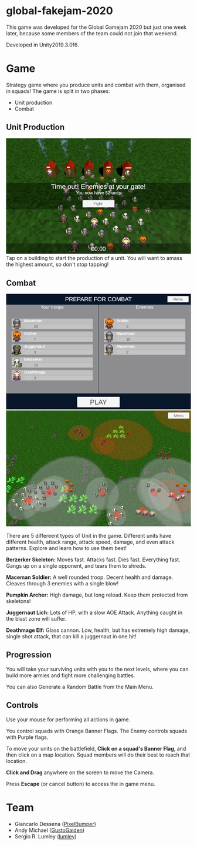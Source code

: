# global-fakejam-2020

This game was developed for the Global Gamejam 2020 but just one week later, because some members of the team could not join that weekend.

Developed in Unity2019.3.0f6.

# Game

Strategy game where you produce units and combat with them, organised in squads!
The game is split in two phases:
 - Unit production
 - Combat

## Unit Production
![Build phase](Documentation/build_phase.png)
Tap on a building to start the production of a unit. You will want to amass the highest amount, so don't stop tapping!

## Combat
![Prepare for combat](Documentation/prepare_phase.png)
![Combat](Documentation/combat_phase.png)

There are 5 differeent types of Unit in the game. Different units have different health, attack range, attack speed, damage, and even attack patterns. Explore and learn how to use them best!

**Berzerker Skeleton:**
Moves fast. Attacks fast. Dies fast. Everything fast. Gangs up on a single opponent, and tears them to shreds.

**Maceman Soldier:**
A well rounded troop. Decent health and damage. Cleaves through 3 enemies with a single blow!

**Pumpkin Archer:**
High damage, but long reload. Keep them protected from skeletons!

**Juggernaut Lich:**
Lots of HP, with a slow AOE Attack. Anything caught in the blast zone will suffer.

**Deathmage Elf:**
Glass cannon. Low, health, but has extremely high damage, single shot attack, that can kill a juggernaut in one hit!

## Progression

You will take your surviving units with you to the next levels, where you can build more armies and fight more challenging battles.

You can also Generate a Random Battle from the Main Menu.

## Controls

Use your mouse for performing all actions in game.

You control squads with Orange Banner Flags. The Enemy controls squads with Purple flags.

To move your units on the battlefield, **Click on a squad's Banner Flag**, and then click on a map location. Squad members will do their best to reach that location.

**Click and Drag** anywhere on the screen to move the Camera.

Press **Escape** (or cancel button) to access the in game menu.

# Team
 - Giancarlo Dessena ([PixelBumper](https://github.com/PixelBumper))
 - Andy Michael ([GustoGaiden](https://github.com/GustoGaiden))
 - Sergio R. Lumley ([lumley](https://github.com/lumley/))
